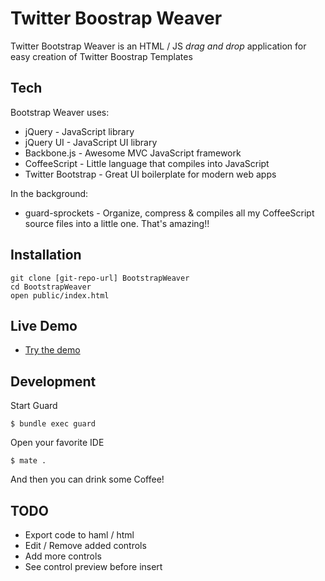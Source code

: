 Twitter Boostrap Weaver
=======================

Twitter Bootstrap Weaver is an HTML / JS *drag and drop* application for easy creation of Twitter Boostrap Templates
  
Tech
----

Bootstrap Weaver uses:

* jQuery - JavaScript library
* jQuery UI - JavaScript UI library
* Backbone.js - Awesome MVC JavaScript framework
* CoffeeScript - Little language that compiles into JavaScript
* Twitter Bootstrap - Great UI boilerplate for modern web apps

In the background:

* guard-sprockets - Organize, compress & compiles all my CoffeeScript source files into a little one. That's amazing!!

Installation
------------

    git clone [git-repo-url] BootstrapWeaver
    cd BootstrapWeaver
    open public/index.html

Live Demo
---------

* [Try the demo](http://llopez.github.io/twitter-boostrap-weaver)

Development
-----------

Start Guard

    $ bundle exec guard
    
Open your favorite IDE

    $ mate .
    
And then you can drink some Coffee!

TODO
----

* Export code to haml / html
* Edit / Remove added controls
* Add more controls
* See control preview before insert